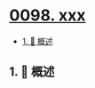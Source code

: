 # [0098. xxx](https://github.com/Tdahuyou/TNotes.leetcode/tree/main/notes/0098.%20xxx)

<!-- region:toc -->

- [1. 📝 概述](#1--概述)

<!-- endregion:toc -->

## 1. 📝 概述
